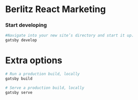 # Berlitz React Marketing

### Start developing

```bash
#Navigate into your new site’s directory and start it up.
gatsby develop
```

# Extra options

```bash
# Run a production build, locally
gatsby build

# Serve a production build, locally
gatsby serve
```
